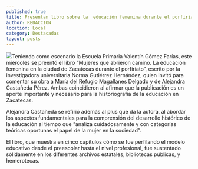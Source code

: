 ```yaml
---
published: true
title: Presentan libro sobre la  educación femenina durante el porfiriato
author: REDACCION
location: Local
category: Destacadas
layout: posts
---
```


![](http://i.imgur.com/DdW7Y5Um.jpg)Teniendo como escenario la Escuela Primaria Valentín Gómez Farías, este miércoles se preentó el   libro “Mujeres que abrieron camino. La educación femenina en la ciudad de Zacatecas durante el porfiriato”, escrito por la investigadora universitaria Norma Gutiérrez Hernández, quien invitó para comentar su obra a María del  Refugio Magallanes Delgado y de Alejandra Castañeda Pérez. Ambas coincidieron al afirmar que la publicación es un aporte importante y necesario para la historiografía de la educación en Zacatecas.

Alejandra Castañeda se refirió además al plus que da la autora, al abordar los aspectos fundamentales para la comprensión  del desarrollo histórico de la educación al tiempo que  “analiza cuidadosamente y con categorías teóricas oportunas el papel de la mujer en la sociedad”. 

El libro, que muestra en cinco capítulos cómo se fue perfilando el modelo educativo desde el preescolar hasta el nivel profesional, fue sustentado sólidamente en los diferentes archivos estatales, bibliotecas públicas, y hemerotecas.
